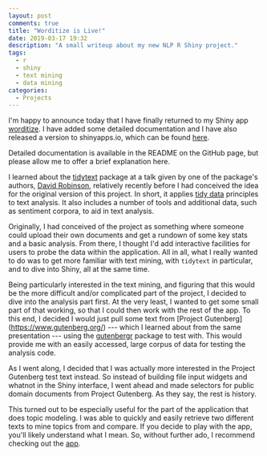 ```yaml
---
layout: post
comments: true
title: "Worditize is Live!"
date: 2019-03-17 19:32
description: "A small writeup about my new NLP R Shiny project."
tags:
  - r
  - shiny
  - text mining
  - data mining
categories:
  - Projects
---
```


I'm happy to announce today that I have finally returned to my Shiny app
[worditize](https://github.com/progdrum/worditize). I have added some detailed
documentation and I have also released a version to shinyapps.io, which
can be found [here](https://progdrum.shinyapps.io/worditize/).

Detailed documentation is available in the README on the GitHub page, but please
allow me to offer a brief explanation here.

I learned about the [tidytext](https://www.tidytextmining.com/) package
at a talk given by one of the package's authors, [David Robinson](http://varianceexplained.org/),
relatively recently before I had conceived the idea for the original version of
this project. In short, it applies [tidy data](https://en.wikipedia.org/wiki/Tidy_data)
principles to text analysis. It also includes a number of tools and additional
data, such as sentiment corpora, to aid in text analysis.

Originally, I had conceived of the project as something where someone could
upload their own documents and get a rundown of some key stats and a
basic analysis. From there, I thought I'd add interactive facilities for users
to probe the data within the application. All in all, what I really
wanted to do was to get more familiar with text mining, with `tidytext` in
particular, and to dive into Shiny, all at the same time.

Being particularly interested in the text mining, and figuring that this would
be the more difficult and/or complicated part of the project, I decided to dive
into the analysis part first. At the very least, I wanted to get some small
part of that working, so that I could then work with the rest of the app. To
this end, I decided I would just pull some text from [Project Gutenberg] (https://www.gutenberg.org/)
--- which I learned about from the same presentation --- using the [gutenbergr](https://github.com/ropensci/gutenbergr)
package to test with. This would provide me with an easily accessed, large
corpus of data for testing the analysis code.

As I went along, I decided that I was actually more interested in the Project
Gutenberg test text instead. So instead of building file input widgets and
whatnot in the Shiny interface, I went ahead and made selectors for public
domain documents from Project Gutenberg. As they say, the rest is history.

This turned out to be especially useful for the part of the application that
does topic modeling. I was able to quickly and easily retrieve two different
texts to mine topics from and compare. If you decide to play with the app,
you'll likely understand what I mean. So, without further ado, I recommend
checking out the [app](https://progdrum.shinyapps.io/worditize/).
